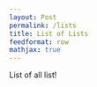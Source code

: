 ```yaml
---
layout: Post
permalink: /lists
title: List of Lists
feedformat: row
mathjax: true
---
```


List of all list!